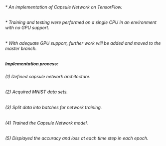 ###### * An implementation of Capsule Network on TensorFlow.
###### * Training and testing were performed on a single CPU in an environment with no GPU support.
###### * With adequate GPU support, further work will be added and moved to the master branch.  

##### Implementation process:
###### (1) Defined capsule network architecture.
###### (2) Acquired MNIST data sets.
###### (3) Split data into batches for network training.
###### (4) Trained the Capsule Network model.
###### (5) Displayed the accuracy and loss at each time step in each epoch.

